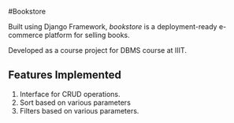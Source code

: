 #Bookstore

Built using Django Framework, *bookstore* is a deployment-ready e-commerce platform for selling books.

Developed as a course project for DBMS course at IIIT.

Features Implemented
--------------------
1. Interface for CRUD operations.
2. Sort based on various parameters
3. Filters based on various parameters.
